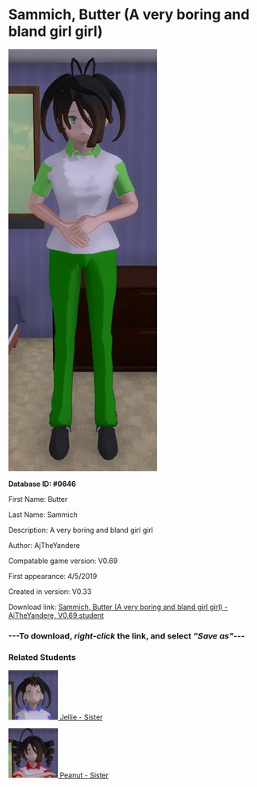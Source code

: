 # Sammich, Butter (A very boring and bland girl girl)

<img src="../../Files/Images/Sammich, Butter (A very boring and bland girl girl).png" title="Sammich, Butter (A very boring and bland girl girl) - AjTheYandere, V0.69">

**Database ID: #0646**

First Name: Butter

Last Name: Sammich

Description: A very boring and bland girl girl

Author: AjTheYandere

Compatable game version: V0.69

First appearance: 4/5/2019

Created in version: V0.33

Download link: <a href="https://raw.githubusercontent.com/Arbiter1223/Daigaku-Gurashi-Custom-Students/master/Files/Student%20Files/Sammich%2C%20Butter%20(A%20very%20boring%20and%20bland%20girl%20girl)%20-%20AjTheYandere%2C%20V0.69.student">Sammich, Butter (A very boring and bland girl girl) - AjTheYandere, V0.69.student</a>

### ---**To download, _right-click_ the link, and select _"Save as"_**---

### Related Students

<a href="Sammich, Jellie (A very optimistic girl who likes everything).md"><img src="../../Files/Thumbs/Sammich, Jellie (A very optimistic girl who likes everything).png" height="100" width="100" title="Sammich, Jellie (A very optimistic girl who likes everything) - AjTheYandere, V0.69"></a><a href="Sammich, Jellie (A very optimistic girl who likes everything).md"> Jellie - Sister</a>

<a href="Sammich, Peanut (A ruthless and total bully).md"><img src="../../Files/Thumbs/Sammich, Peanut (A ruthless and total bully).png" height="100" width="100" title="Sammich, Peanut (A ruthless and total bully) - AjTheYandere, V0.69"></a><a href="Sammich, Peanut (A ruthless and total bully).md"> Peanut - Sister</a>

